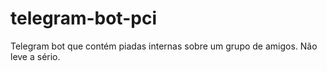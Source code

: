 # telegram-bot-pci
Telegram bot que contém piadas internas sobre um grupo de amigos. Não leve a sério.
